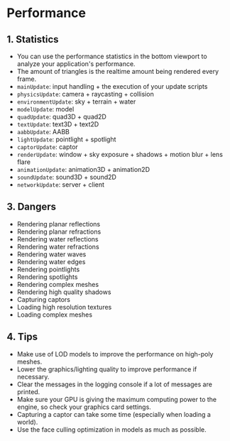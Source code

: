 # Performance

## 1. Statistics

- You can use the performance statistics in the bottom viewport to analyze your application's performance.
- The amount of triangles is the realtime amount being rendered every frame.
- `mainUpdate`: input handling + the execution of your update scripts
- `physicsUpdate`: camera + raycasting + collision
- `environmentUpdate`: sky + terrain + water
- `modelUpdate`: model
- `quadUpdate`: quad3D + quad2D
- `textUpdate`: text3D + text2D
- `aabbUpdate`: AABB
- `lightUpdate`: pointlight + spotlight
- `captorUpdate`: captor
- `renderUpdate`: window + sky exposure + shadows + motion blur + lens flare
- `animationUpdate`: animation3D + animation2D
- `soundUpdate`: sound3D + sound2D
- `networkUpdate`: server + client

## 3. Dangers

- Rendering planar reflections
- Rendering planar refractions
- Rendering water reflections
- Rendering water refractions
- Rendering water waves
- Rendering water edges
- Rendering pointlights
- Rendering spotlights
- Rendering complex meshes
- Rendering high quality shadows
- Capturing captors
- Loading high resolution textures
- Loading complex meshes

## 4. Tips

- Make use of LOD models to improve the performance on high-poly meshes.
- Lower the graphics/lighting quality to improve performance if necessary.
- Clear the messages in the logging console if a lot of messages are printed.
- Make sure your GPU is giving the maximum computing power to the engine, so check your graphics card settings.
- Capturing a captor can take some time (especially when loading a world).
- Use the face culling optimization in models as much as possible.
